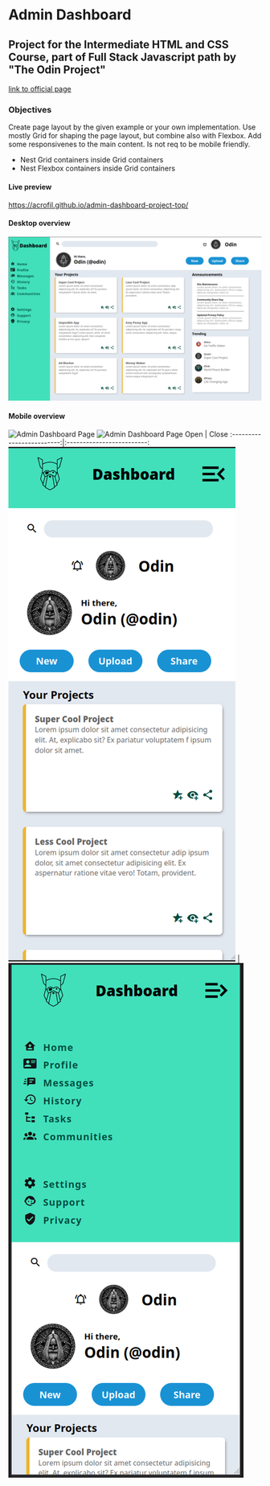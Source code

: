 # Admin Dashboard
## Project for the Intermediate HTML and CSS Course, part of Full Stack Javascript path by "The Odin Project"
[link to official page](https://www.theodinproject.com/lessons/node-path-intermediate-html-and-css-admin-dashboard)

### Objectives
Create page layout by the given example or your own implementation. Use mostly Grid for shaping the page layout, but combine also with Flexbox.
Add some responsivenes to the main content. Is not req to be mobile friendly.
- Nest Grid containers inside Grid containers
- Nest Flexbox containers inside Grid containers

#### Live preview
https://acrofil.github.io/admin-dashboard-project-top/

#### Desktop overview
![Admin Dashboard Page](https://github.com/Acrofil/admin-dashboard-project-top/blob/main/admin-dashboard-overview.png)

#### Mobile overview
![Admin Dashboard Page]() ![Admin Dashboard Page]()
Open             |  Close
:-------------------------:|:-------------------------:
![](https://github.com/Acrofil/admin-dashboard-project-top/blob/main/mobile1.png)  |  ![](https://github.com/Acrofil/admin-dashboard-project-top/blob/main/mobile2.png)
